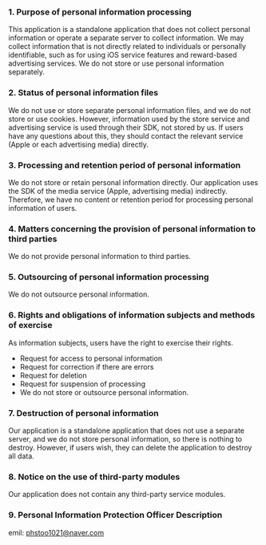 
### 1. Purpose of personal information processing
This application is a standalone application that does not collect personal information or operate a separate server to collect information. We may collect information that is not directly related to individuals or personally identifiable, such as for using iOS service features and reward-based advertising services. We do not store or use personal information separately.

### 2. Status of personal information files
We do not use or store separate personal information files, and we do not store or use cookies. However, information used by the store service and advertising service is used through their SDK, not stored by us. If users have any questions about this, they should contact the relevant service (Apple or each advertising media) directly.

### 3. Processing and retention period of personal information
We do not store or retain personal information directly. Our application uses the SDK of the media service (Apple, advertising media) indirectly. Therefore, we have no content or retention period for processing personal information of users.

### 4. Matters concerning the provision of personal information to third parties
We do not provide personal information to third parties.

### 5. Outsourcing of personal information processing
We do not outsource personal information.

### 6. Rights and obligations of information subjects and methods of exercise
As information subjects, users have the right to exercise their rights.

- Request for access to personal information
- Request for correction if there are errors
- Request for deletion
- Request for suspension of processing
- We do not store or outsource personal information.

### 7. Destruction of personal information
Our application is a standalone application that does not use a separate server, and we do not store personal information, so there is nothing to destroy. However, if users wish, they can delete the application to destroy all data.

### 8. Notice on the use of third-party modules
Our application does not contain any third-party service modules.

### 9. Personal Information Protection Officer Description
emil: phstoo1021@naver.com
